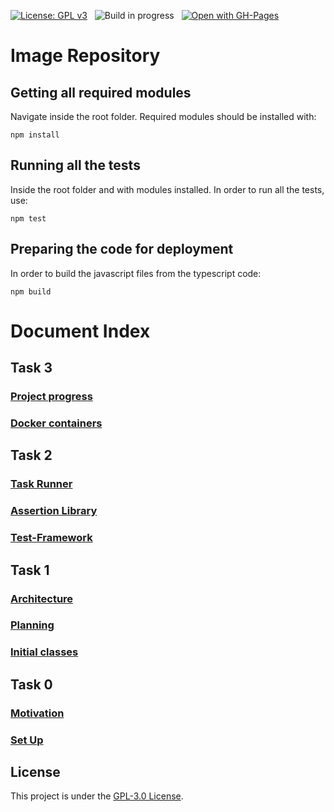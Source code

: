 [![License: GPL v3](https://img.shields.io/badge/License-GPLv3-red.svg)](https://www.gnu.org/licenses/gpl-3.0)&nbsp;&nbsp;
![Build in progress](https://img.shields.io/badge/Build-In%20Progress-yellow)&nbsp;&nbsp;
[![Open with GH-Pages](https://img.shields.io/badge/View%20Project%20in%20GitHub%20Pages-brightgreen)](https://gabcas28.github.io/Image-Repository/)

# Image Repository

## Getting all required modules

Navigate inside the root folder. Required modules should be installed with:

    npm install

## Running all the tests

Inside the root folder and with modules installed. In order to run all the tests, use:

    npm test

## Preparing the code for deployment

In order to build the javascript files from the typescript code:

    npm build

# Document Index

## Task 3

### [Project progress](/doc/T3-progress.md)

### [Docker containers](/doc/Docker.md)

## Task 2

### [Task Runner](/doc/Task-Runner.md)

### [Assertion Library](/doc/Assertion-Library.md)

### [Test-Framework](/doc/Test-Framework.md)

## Task 1

### [Architecture](/doc/Architecture.md)

### [Planning](/doc/Planning.md)

### [Initial classes](/doc/Initial-classes.md)

## Task 0

### [Motivation](/doc/Motivation.md)

### [Set Up](/doc/Initial-Set-Up.md)

## License

This project is under the [GPL-3.0 License](LICENSE.md).
